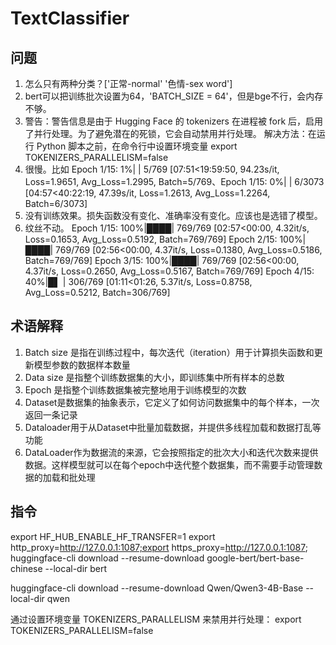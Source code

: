 # TextClassifier

## 问题

1. 怎么只有两种分类？['正常-normal' '色情-sex word']
2. bert可以把训练批次设置为64，'BATCH_SIZE = 64'，但是bge不行，会内存不够。
3. 警告：警告信息是由于 Hugging Face 的 tokenizers 在进程被 fork 后，启用了并行处理。为了避免潜在的死锁，它会自动禁用并行处理。
解决方法：在运行 Python 脚本之前，在命令行中设置环境变量 export TOKENIZERS_PARALLELISM=false
4. 很慢。比如 Epoch 1/15:   1%|     | 5/769 [07:51<19:59:50, 94.23s/it, Loss=1.9651, Avg_Loss=1.2995, Batch=5/769、Epoch 1/15:   0%|   | 6/3073 [04:57<40:22:19, 47.39s/it, Loss=1.2613, Avg_Loss=1.2264, Batch=6/3073]
5. 没有训练效果。损失函数没有变化、准确率没有变化。应该也是选错了模型。
6. 纹丝不动。
Epoch 1/15: 100%|████| 769/769 [02:57<00:00,  4.32it/s, Loss=0.1653, Avg_Loss=0.5192, Batch=769/769]
Epoch 2/15: 100%|████| 769/769 [02:56<00:00,  4.37it/s, Loss=0.1380, Avg_Loss=0.5186, Batch=769/769]
Epoch 3/15: 100%|████| 769/769 [02:56<00:00,  4.37it/s, Loss=0.2650, Avg_Loss=0.5167, Batch=769/769]
Epoch 4/15:  40%|█▌  | 306/769 [01:11<01:26,  5.37it/s, Loss=0.8758, Avg_Loss=0.5212, Batch=306/769]


## 术语解释

1. Batch size 是指在训练过程中，每次迭代（iteration）用于计算损失函数和更新模型参数的数据样本数量
2. Data size 是指整个训练数据集的大小，即训练集中所有样本的总数
3. Epoch 是指整个训练数据集被完整地用于训练模型的次数
4. Dataset是数据集的抽象表示，它定义了如何访问数据集中的每个样本，一次返回一条记录
5. Dataloader用于从Dataset中批量加载数据，并提供多线程加载和数据打乱等功能
6. DataLoader作为数据流的来源，它会按照指定的批次大小和迭代次数来提供数据。这样模型就可以在每个epoch中迭代整个数据集，而不需要手动管理数据的加载和批处理

## 指令

export HF_HUB_ENABLE_HF_TRANSFER=1
export http_proxy=http://127.0.0.1:1087;export https_proxy=http://127.0.0.1:1087;
huggingface-cli download --resume-download google-bert/bert-base-chinese --local-dir bert

huggingface-cli download --resume-download Qwen/Qwen3-4B-Base --local-dir qwen 

通过设置环境变量 TOKENIZERS_PARALLELISM 来禁用并行处理：
export TOKENIZERS_PARALLELISM=false